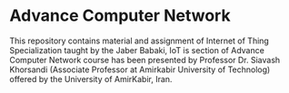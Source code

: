 # Advance Computer Network
This repository contains material and assignment of Internet of Thing Specialization taught by the Jaber Babaki, IoT is section of Advance Computer Network course has been presented by Professor Dr. Siavash Khorsandi (Associate Professor at Amirkabir University of Technolog) offered by the University of AmirKabir, Iran.
